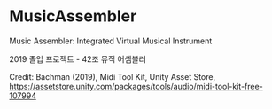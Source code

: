 # MusicAssembler

Music Assembler: Integrated Virtual Musical Instrument

2019 졸업 프로젝트 - 42조 뮤직 어셈블러
 
 
 
Credit: Bachman (2019), Midi Tool Kit, Unity Asset Store,
https://assetstore.unity.com/packages/tools/audio/midi-tool-kit-free-107994
